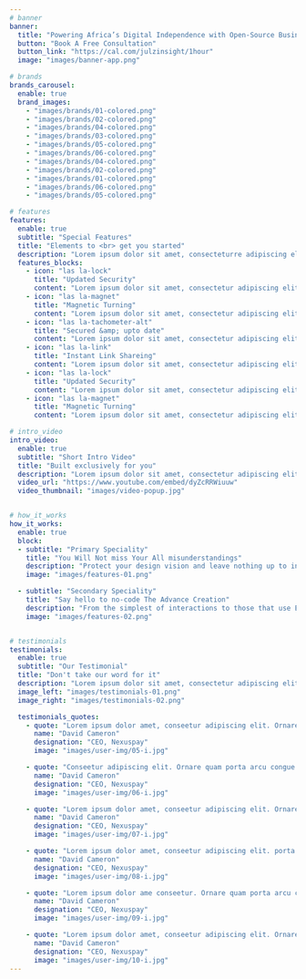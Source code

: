 ```yaml
---
# banner
banner:
  title: "Powering Africa’s Digital Independence with Open-Source Business Solutions"
  button: "Book A Free Consultation"
  button_link: "https://cal.com/julzinsight/1hour"
  image: "images/banner-app.png"

# brands
brands_carousel:
  enable: true
  brand_images:
    - "images/brands/01-colored.png"
    - "images/brands/02-colored.png"
    - "images/brands/04-colored.png"
    - "images/brands/03-colored.png"
    - "images/brands/05-colored.png"
    - "images/brands/06-colored.png"
    - "images/brands/04-colored.png"
    - "images/brands/02-colored.png"
    - "images/brands/01-colored.png"
    - "images/brands/06-colored.png"
    - "images/brands/05-colored.png"

# features
features:
  enable: true
  subtitle: "Special Features"
  title: "Elements to <br> get you started"
  description: "Lorem ipsum dolor sit amet, consecteturre adipiscing elit. Morbi egestas <br> Werat viverra id et aliquet. vulputate egestas sollicitudin."
  features_blocks:
    - icon: "las la-lock"
      title: "Updated Security"
      content: "Lorem ipsum dolor sit amet, consectetur adipiscing elit. Neque enim id diam ornare volutpat in sagitis, aliquet. Arcu cursus"
    - icon: "las la-magnet"
      title: "Magnetic Turning"
      content: "Lorem ipsum dolor sit amet, consectetur adipiscing elit. Neque enim id diam ornare volutpat in sagitis, aliquet. Arcu cursus"
    - icon: "las la-tachometer-alt"
      title: "Secured &amp; upto date"
      content: "Lorem ipsum dolor sit amet, consectetur adipiscing elit. Neque enim id diam ornare volutpat in sagitis, aliquet. Arcu cursus"
    - icon: "las la-link"
      title: "Instant Link Shareing"
      content: "Lorem ipsum dolor sit amet, consectetur adipiscing elit. Neque enim id diam ornare volutpat in sagitis, aliquet. Arcu cursus"
    - icon: "las la-lock"
      title: "Updated Security"
      content: "Lorem ipsum dolor sit amet, consectetur adipiscing elit. Neque enim id diam ornare volutpat in sagitis, aliquet. Arcu cursus"
    - icon: "las la-magnet"
      title: "Magnetic Turning"
      content: "Lorem ipsum dolor sit amet, consectetur adipiscing elit. Neque enim id diam ornare volutpat in sagitis, aliquet. Arcu cursus"

# intro_video
intro_video:
  enable: true
  subtitle: "Short Intro Video"
  title: "Built exclusively for you"
  description: "Lorem ipsum dolor sit amet, consectetur adipiscing elit. Morbi egestas <br> Werat viverra id et aliquet. vulputate egestas sollicitudin."
  video_url: "https://www.youtube.com/embed/dyZcRRWiuuw"
  video_thumbnail: "images/video-popup.jpg"


# how_it_works
how_it_works:   
  enable: true
  block:
  - subtitle: "Primary Speciality"
    title: "You Will Not miss Your All misunderstandings"
    description: "Protect your design vision and leave nothing up to interpretation with interaction recipes. Quickly share and access all your team members interactions by using libraries, ensuring consistency throughout the."
    image: "images/features-01.png"

  - subtitle: "Secondary Speciality"
    title: "Say hello to no-code The Advance Creation"
    description: "From the simplest of interactions to those that use Excel-gradeing formulas, ProtoPie can handle them all. Make mind-blowing of New interactions everyday without ever having to write any new code."
    image: "images/features-02.png"


# testimonials
testimonials:
  enable: true
  subtitle: "Our Testimonial"
  title: "Don't take our word for it"
  description: "Lorem ipsum dolor sit amet, consectetur adipiscing elit. Morbi egestas <br> Werat viverra id et aliquet. vulputate egestas sollicitudin."
  image_left: "images/testimonials-01.png"
  image_right: "images/testimonials-02.png"

  testimonials_quotes:
    - quote: "Lorem ipsum dolor amet, conseetur adipiscing elit. Ornare quam porta arcu congue felis volutpat. Vitae lectudbfs dolor faucibus"
      name: "David Cameron"
      designation: "CEO, Nexuspay"
      image: "images/user-img/05-i.jpg"

    - quote: "Conseetur adipiscing elit. Ornare quam porta arcu congue felis volutpat. Vitae lectudbfs pellentesque vitae dolor faucibus"
      name: "David Cameron"
      designation: "CEO, Nexuspay"
      image: "images/user-img/06-i.jpg"

    - quote: "Lorem ipsum dolor amet, conseetur adipiscing elit. Ornare quam porta arcu congue felis volutpat. Vitae lectudbfs pellentesque vitae dolor"
      name: "David Cameron"
      designation: "CEO, Nexuspay"
      image: "images/user-img/07-i.jpg"

    - quote: "Lorem ipsum dolor amet, conseetur adipiscing elit. porta arcu congue felis volutpat. Vitae lectudbfs pellentesque vitae dolor faucibus"
      name: "David Cameron"
      designation: "CEO, Nexuspay"
      image: "images/user-img/08-i.jpg"

    - quote: "Lorem ipsum dolor ame conseetur. Ornare quam porta arcu congue felis volutpat. Vitae lectudbfs pellentesque vitae dolor faucibus"
      name: "David Cameron"
      designation: "CEO, Nexuspay"
      image: "images/user-img/09-i.jpg"

    - quote: "Lorem ipsum dolor amet, conseetur adipiscing elit. Ornare quam porta arcu congue lectudbfs pellentesque vitae dolor faucibus"
      name: "David Cameron"
      designation: "CEO, Nexuspay"
      image: "images/user-img/10-i.jpg"
---
```

